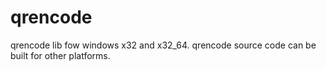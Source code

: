 # qrencode
qrencode lib fow windows x32 and x32_64. 
qrencode source code can be built for other platforms.

